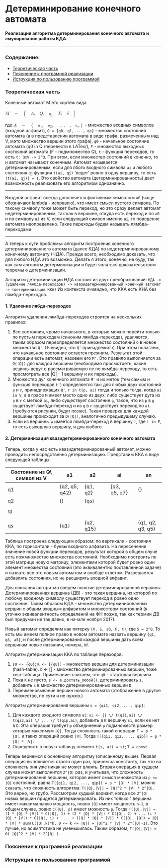 # Детерминирование конечного автомата
#### Реализация алгоритма детерминирования конечного автомата и эмулирование работы КДА.
-----------------------

### Содержание:
* [Теоретическая часть](#Теоретическая-часть)
* [Пояснение к програмной реализации](#Пояснение-к-програмной-реализации)
* [Иструкция по пользованию программой](#Иструкция-по-пользованию-программой)


### Теоретическая часть

Конечный автомат M это кортеж вида

<math xmlns="http://www.w3.org/1998/Math/MathML"><mi>M</mi><mo>&#xA0;</mo><mo>=</mo><mo>&#xA0;</mo><mo>(</mo><mo>&#xA0;</mo><mi>A</mi><mo>,</mo><mo>&#xA0;</mo><mi>Q</mi><mo>,</mo><mo>&#xA0;</mo><msub><mi>q</mi><mn><sub>0</sub></mn></msub><mo>,</mo><mo>&#xA0;</mo><mi>F</mi><mo>,</mo><mo>&#xA0;</mo><mi>&#x3B4;</mi><mo>&#xA0;</mo><mo>)</mo></math>

где <math xmlns="http://www.w3.org/1998/Math/MathML"><mi>A</mi><mo>&#xA0;</mo><mo>=</mo><mo>&#xA0;</mo><mo>{</mo><mo>&#xA0;</mo><msub><mi>a</mi><mn>1</mn></msub><mo>,</mo><mo>&#xA0;</mo><msub><mi>a</mi><mn>2</mn></msub><mo>,</mo><mo>&#xA0;</mo><mo>.</mo><mo>.</mo><mo>.</mo><mo>&#xA0;</mo><mo>,</mo><mo>&#xA0;</mo><msub><mi>a</mi><mi>n</mi></msub><mo>}</mo><mspace linebreak="newline"/></math> - множество входных символов (входной алфавит), `Q = {q0, q1, ..., qs}` - множество состояний автомата (а в представлении автомата в виде графа, размеченным над V, мэто множество вершин этого графа), `q0` - начальное состояние автомата (q0 in Q /перевести в LATex/), `F` - множество выходных состояний автомата (F - подмножество Q), `t` - функция переходов, то есть `t: QxV -> 2^Q`. При этом, если множество состояний `Q` конечно, то и автомат называют конечным.
Автомат называется детерминированным, если для лбого входного символа `ai` и любого состояния `qj` функция `t(ai, qj)` 'ведет' ровно в одну вершину, то есть `|t(ai, qj)| = 1`. Это свойство автомата (детерминированность) дает возможность реализовать его алгоритмом однозначно.

-------
Входной алфавит всегда дополняется фиктивным символом `a0` (чаще обозначают lambda - исправлю), что имеет смысл пустого символа. По такому символу тоже может быть переход, но это сразу делает автомат недетерминированным, так как в вершине, откуда есть переход и по `a0` и по символу  `ai` из V, если следующий символ именно `ai`, то поведение автомата неопределено. Такие переходы будем называть лямбда-переходами.

------
А теперь к сути проблемы: алгоритм построения конечного детерминированного автомата (далее КДА) по недетерминированному конечному автомату (НДА). Прежде всего, необходимо доказать, что для любого НДА это возможно.
Делать я этого, конечно, не буду, так как сам алгоритм детерминизации и будет являться доказательством теоремы о детерминизации.

Алгоритм детерминизации НДА состоит из двух преобразований:
```НДА -> (удаление лямбда-переходов) -> квазидетерминированный конечный автомат -> (детерминизация ККА)```
Из контекста *очевидно*, что ККА есть КНА без лямбда-переходов.

#### 1. Удаление лябда-переходов
Алгоритм удаления лямбда-переходов строится на нескольких правилах:
1) Все состояния, кроме начального, в которые можно перейти только по пустым переходам (синоним лямбда-перехода), удаляются, таким образом переопределяется множество состояний `Q` в новое множество `Q'`. Очевидно, что `Q'` принадлежит `Q`. При этом полагаем, что начальное состояние остается прежним. Результат этой операции есть автомат, назовем его `M'`. Это правило выполняется за `О(|Q|)` для каждой вершины (необходимо просмотреть, какие вешины ведут в рассматриваемую не по лямбда-переходу, то есть просмотреть все |Q| - 1 вершину и их переходы).
2) Множество дуг конечного автомата `M'` и их меток (тем самым и функция переходов `t'`) определяется так:
для любых двух состояний `p` и `r`, принадлежащих `Q'`, `r in t(p, ai)` тогда и только тогда, когда `ai in V`, а в графе `M` имеет место одно из двух: либо существует дуга из `p` в `r` с меткой `ai`, либо существует состояние `g`, такое, что из `p` в `g` сущетвует лямбда-переход и из `g` в `r` существует переход по `ai`. (требуются рисунки, будут позже). Такая проверка для каждой вершины происходит за `О(|Q|)`, аналогично предыдущему случаю.
3) Если из вершины `w` имеется лямбда-переход в вершину `f`, где `f in F`, то есть выходную вершину, и для любого 

#### 2. Детерминизация квазидетерминированного конечного автомата
Теперь, когда у нас есть квазидетерминированный автомат, можно проводить непосредственно детерминизацию.
Представим ККА в виде следующей таблицы:

| Состояние из Q\ символ из V | a1            | a2        |              | ai           |                 | an               |
|-----------------------------|---------------|-----------|--------------|--------------|-----------------|------------------|
| q1                          | {q2, q5, q42} | {q1, q2}  |              | {q3, q5, q7} |                 | {}               |
| q2                          | {}            | {qs}      |              |              |                 |                  |
|                             |               |           |              |              |                 |                  |
| qj                          |               |           |              |              |                 |                  |
|                             |               |           |              |              |                 |                  |
|                             |               |           |              |              |                 |                  |
| qs                          | {q1}          | {q2, q15} |              |              |                 | {q1, q2, q3, q5} |

Таблица построена следующим образом: по вертикали - состояния ККА, по горизонтали - буквы входного алфавита. На пересечении значение новой функции переходов, результат которой в общем случе есть пожмножество множества состояний. Необходимо построить по этой матрице новую матрицу, элементами которой будет ровно один элемент множества состояний (это эквивалентно поставленной задаче) и назвать все это новым автоматом и вообще ответом. Разрешается добавлять состояния, но не расширять входной алфавит.

Для описания алгоритма введем понятие детерминированной вершины. Детерминированная вершина (ДВ) - это такая вершина, из которой по любому входному символу существует переход в ровно одно состояние. Таким образом КДА - множество детерминированных вершин с общим входным алфавитом и множеством состояний (я уточню эквивалентность определений на ФН позже, так как термин ДВ был придуман не так давно, в начале ноября 2017).

Новый автомат определим как пятерку `(V, S, s0, F, t)`, где `S = 2^Q`. То есть мы имеем полное право в новом автомате назвать вершину `{q1, q3, a5}`, и после детерминирования каждой вершины дать всем вершинам новые названия, номера, id.

Алгоритм детерминизации ККА по таблице переходов:
1) `s0 <- {q0}`; `K <- [{q0}]` - множество вершин для детерминизации (hash-table). `D` <- [] - множество детерминированных вершин, тоже хеш-таблица. Примечание: считаем, что `q0` - стартовая вершина. 
2) Пока `K` не пусто, `s <- K.достать_любой()`, детерминировать `s`, добавить `s` в множество детерминированных вершин `D`.
3) Переименовывание вершин нового автомата (отображение в другое множество, по сути и не нужно.)

Алгоритм детерминирования вершины `s = {qi1, qi2, ..., qip}`:
1) Для каждого входного символа `ai`: `si <- {} \/ t(qi1,ai) \/ t(qi2,ai) \/ ... \/ t(qip,ai)`, добавить в `K` вершину `si`, если ее нет в `D`. Эта операция требует `p` объединений `p` подмножеств размер которых максимум `|Q|`. Тогда сложность такой операции `T = p * |Q|`. и таких операций ровно `|V|`. 
Тогда `T({qi1, qi2, ..., qip}) = p * |Q| * |V|`.
2) Определить в новую таблицу элемент `t(s, ai) = si`; `T = const`.

Теперь вернемся к основному алгоритму (описанному выше). Первая операция выполняется строго один раз, причем за константу, так что на сложность оня уже никак не может влиять.
Вторая операция в худшем случае может выполнится `2^|Q|` раз, и учитывая, что сложность детерминирования вершины, которая имеет смысл множества из `p <= |Q|` состояний, равна `T({qi1, qi2, ..., qip}) = p * |Q| * |V|`, можно сказать, что сложность алгоритма: `T(|Q|,|V|) = |Q|^2 * |V| * 2^|Q|`. Это верно, но грубо.
Рассмотрим худший вариант, когда все `2^|Q|` новых вершин придется детерминировать. Из них только 1 вершина имеет максимальную мощность, новно `|Q|` имеет мощность `n-1`, в общем случае, ровно `С(|Q|, p)` имеет можность `p`. Тогда `T(|Q|,|V|) = (1 * |Q| * |V|) * С(|Q|, 1) + (2 * |Q| * |V|) * С(|Q|, 2) + ... (i * |Q| * |V|) * С(|Q|, i) + .... + (|Q| * |Q| * |V|) * С(|Q|, |Q|) = |Q| * |V| * sum(C(|Q|,k)*k, 0 <= k <= |Q|) = |Q|^2 * |V| * 2^(|Q|-1)`.
Это лучше, но асимптотика не уменьшилась. Таким образом, `T(|Q|,|V|) = O( |Q|^2 * |V| * 2^|Q| )`.


















### Пояснение к програмной реализации
### Иструкция по пользованию программой






